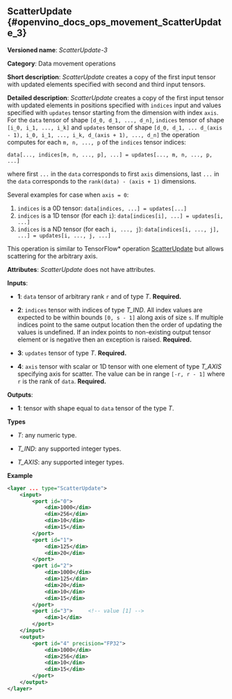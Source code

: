 ## ScatterUpdate <a name="ScatterUpdate"></a> {#openvino_docs_ops_movement_ScatterUpdate_3}

**Versioned name**: *ScatterUpdate-3*

**Category**: Data movement operations

**Short description**: *ScatterUpdate* creates a copy of the first input tensor with updated elements specified with second and third input tensors.

**Detailed description**: *ScatterUpdate* creates a copy of the first input tensor with updated elements in positions specified with `indices` input
and values specified with `updates` tensor starting from the dimension with index `axis`. For the `data` tensor of shape `[d_0, d_1, ..., d_n]`,
`indices` tensor of shape `[i_0, i_1, ..., i_k]` and `updates` tensor of shape
`[d_0, d_1, ... d_(axis - 1), i_0, i_1, ..., i_k, d_(axis + 1), ..., d_n]` the operation computes
for each `m, n, ..., p` of the `indices` tensor indices:

```
data[..., indices[m, n, ..., p], ...] = updates[..., m, n, ..., p, ...]
```

where first `...` in the `data` corresponds to first `axis` dimensions, last `...` in the `data` corresponds to the
`rank(data) - (axis + 1)` dimensions.

Several examples for case when `axis = 0`:
1. `indices` is a 0D tensor: `data[indices, ...] = updates[...]`
2. `indices` is a 1D tensor (for each `i`): `data[indices[i], ...] = updates[i, ...]`
3. `indices` is a ND tensor (for each `i, ..., j`): `data[indices[i, ..., j], ...] = updates[i, ..., j, ...]`

This operation is similar to TensorFlow* operation [ScatterUpdate](https://www.tensorflow.org/versions/r1.15/api_docs/python/tf/scatter_update)
but allows scattering for the arbitrary axis.

**Attributes**: *ScatterUpdate* does not have attributes.

**Inputs**:

*   **1**: `data` tensor of arbitrary rank `r` and of type *T*. **Required.**

*   **2**: `indices` tensor with indices of type *T_IND*.
All index values are expected to be within bounds `[0, s - 1]` along axis of size `s`. If multiple indices point to the
same output location then the order of updating the values is undefined. If an index points to non-existing output
tensor element or is negative then an exception is raised. **Required.**

*   **3**: `updates` tensor of type *T*. **Required.**

*   **4**: `axis` tensor with scalar or 1D tensor with one element of type *T_AXIS* specifying axis for scatter.
The value can be in range `[-r, r - 1]` where `r` is the rank of `data`. **Required.**

**Outputs**:

*   **1**: tensor with shape equal to `data` tensor of the type *T*.

**Types**

* *T*: any numeric type.

* *T_IND*: any supported integer types.

* *T_AXIS*: any supported integer types.

**Example**

```xml
<layer ... type="ScatterUpdate">
    <input>
        <port id="0">
            <dim>1000</dim>
            <dim>256</dim>
            <dim>10</dim>
            <dim>15</dim>
        </port>
        <port id="1">
            <dim>125</dim>
            <dim>20</dim>
        </port>
        <port id="2">
            <dim>1000</dim>
            <dim>125</dim>
            <dim>20</dim>
            <dim>10</dim>
            <dim>15</dim>
        </port>
        <port id="3">     <!-- value [1] -->
            <dim>1</dim>
        </port>
    </input>
    <output>
        <port id="4" precision="FP32">
            <dim>1000</dim>
            <dim>256</dim>
            <dim>10</dim>
            <dim>15</dim>
        </port>
    </output>
</layer>
```
